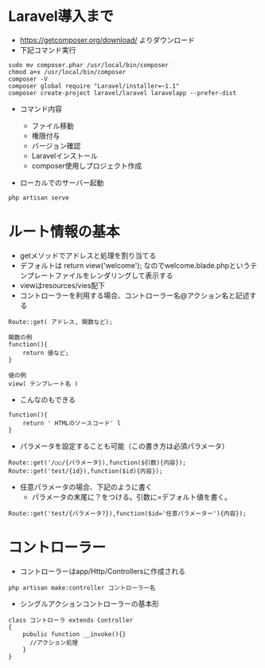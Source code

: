 # Laravel導入まで

- https://getcomposer.org/download/ よりダウンロード
- 下記コマンド実行
```
sudo mv composer.phar /usr/local/bin/composer
chmod a+x /usr/local/bin/composer
composer -V
composer global require "Laravel/installer=~1.1"
composer create-project laravel/laravel laravelapp --prefer-dist
```
- コマンド内容
  - ファイル移動
  - 権限付与
  - バージョン確認
  - Laravelインストール
  - composer使用しプロジェクト作成

- ローカルでのサーバー起動
```
php artisan serve
```


# ルート情報の基本
- getメソッドでアドレスと処理を割り当てる
- デフォルトは return view('welcome'); なのでwelcome.blade.phpというテンプレートファイルをレンダリングして表示する
- viewはresources/vies配下
- コントローラーを利用する場合、コントローラー名@アクション名と記述する
```
Route::get( アドレス, 関数など);

関数の例
function(){
    return 値など;
}

値の例
view( テンプレート名 )
```
- こんなのもできる
```
function(){
    return ' HTMLのソースコード' l
}
```

- パラメータを設定することも可能（この書き方は必須パラメータ）
```
Route::get('/○○/{パラメータ}),function($引数){内容});
Route::get('test/{id}),function($id){内容});
```
- 任意パラメータの場合、下記のように書く
  - パラメータの末尾に？をつける。引数に=デフォルト値を書く。
```
Route::get('test/{パラメータ?}),function($id='任意パラメーター'){内容});
```

# コントローラー
- コントローラーはapp/Http/Controllersに作成される
```
php artisan make:controller コントローラー名
```

- シングルアクションコントローラーの基本形
```
class コントローラ extends Controller
{
    pubulic function __invoke(){}
      //アクション処理
    }
}

```